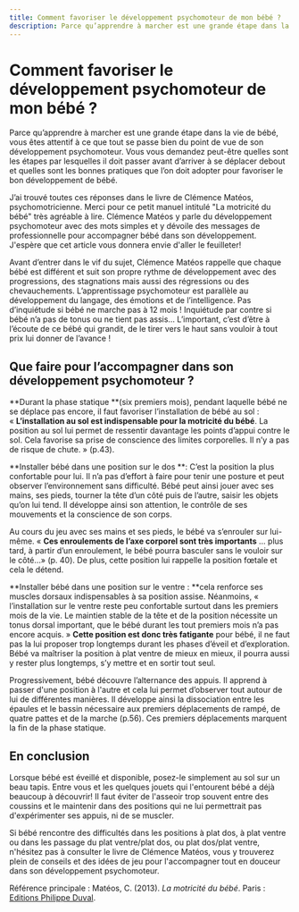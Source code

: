 ```yaml
---
title: Comment favoriser le développement psychomoteur de mon bébé ?
description: Parce qu’apprendre à marcher est une grande étape dans la vie de bébé, vous êtes attentif à tout ce qui se passe et à son développement psychomoteur.
---
```


# Comment favoriser le développement psychomoteur de mon bébé ?

Parce qu’apprendre à marcher est une grande étape dans la vie de bébé, vous êtes attentif à ce que tout se passe bien du point de vue de son développement psychomoteur. Vous vous demandez peut-être quelles sont les étapes par lesquelles il doit passer avant d’arriver à se déplacer debout et quelles sont les bonnes pratiques que l’on doit adopter pour favoriser le bon développement de bébé.

J’ai trouvé toutes ces réponses dans le livre de Clémence Matéos, psychomotricienne. Merci pour ce petit manuel intitulé "La motricité du bébé" très agréable à lire. Clémence Matéos y parle du développement psychomoteur avec des mots simples et y dévoile des messages de professionnelle pour accompagner bébé dans son développement. J'espère que cet article vous donnera envie d'aller le feuilleter!

Avant d’entrer dans le vif du sujet, Clémence Matéos rappelle que chaque bébé est différent et suit son propre rythme de développement avec des progressions, des stagnations mais aussi des régressions ou des chevauchements. L’apprentissage psychomoteur est parallèle au développement du langage, des émotions et de l’intelligence. Pas d’inquiétude si bébé ne marche pas à 12 mois ! Inquiétude par contre si bébé n’a pas de tonus ou ne tient pas assis… L’important, c’est d’être à l’écoute de ce bébé qui grandit, de le tirer vers le haut sans vouloir à tout prix lui donner de l’avance !

## Que faire pour l’accompagner dans son développement psychomoteur ?
**Durant la phase statique **(six premiers mois), pendant laquelle bébé ne se déplace pas encore, il faut favoriser l’installation de bébé au sol : « **L’installation au sol est indispensable pour la motricité du bébé**. La position au sol lui permet de ressentir davantage les points d’appui contre le sol. Cela favorise sa prise de conscience des limites corporelles. Il n’y a pas de risque de chute. » (p.43).

**Installer bébé dans une position sur le dos **: C’est la position la plus confortable pour lui. Il n’a pas d’effort à faire pour tenir une posture et peut observer l’environnement sans difficulté. Bébé peut ainsi jouer avec ses mains, ses pieds, tourner la tête d’un côté puis de l’autre, saisir les objets qu’on lui tend. Il développe ainsi son attention, le contrôle de ses mouvements et la conscience de son corps.

Au cours du jeu avec ses mains et ses pieds, le bébé va s’enrouler sur lui-même. « **Ces enroulements de l’axe corporel sont très importants** … plus tard, à partir d’un enroulement, le bébé pourra basculer sans le vouloir sur le côté…» (p. 40). De plus, cette position lui rappelle la position fœtale et cela le détend.

**Installer bébé dans une position sur le ventre : **cela renforce ses muscles dorsaux indispensables à sa position assise. Néanmoins, « l’installation sur le ventre reste peu confortable surtout dans les premiers mois de la vie. Le maintien stable de la tête et de la position nécessite un tonus dorsal important, que le bébé durant les tout premiers mois n’a pas encore acquis. » **Cette position est donc très fatigante** pour bébé, il ne faut pas la lui proposer trop longtemps durant les phases d’éveil et d’exploration. Bébé va maîtriser la position à plat ventre de mieux en mieux, il pourra aussi y rester plus longtemps, s’y mettre et en sortir tout seul.

Progressivement, bébé découvre l’alternance des appuis. Il apprend à passer d'une position à l'autre et cela lui permet d’observer tout autour de lui de différentes manières. Il développe ainsi la dissociation entre les épaules et le bassin nécessaire aux premiers déplacements de rampé, de quatre pattes et de la marche (p.56). Ces premiers déplacements marquent la fin de la phase statique.

## En conclusion

Lorsque bébé est éveillé et disponible, posez-le simplement au sol sur un beau tapis. Entre vous et les quelques jouets qui l'entourent bébé a déjà beaucoup à découvrir! Il faut éviter de l'asseoir trop souvent entre des coussins et le maintenir dans des positions qui ne lui permettrait pas d'expérimenter ses appuis, ni de se muscler.

Si bébé rencontre des difficultés dans les positions à plat dos, à plat ventre ou dans les passage du plat ventre/plat dos, ou plat dos/plat ventre, n'hésitez pas à consulter le livre de Clémence Matéos, vous y trouverez plein de conseils et des idées de jeu pour l'accompagner tout en douceur dans son développement psychomoteur.

Référence principale : Matéos, C. (2013). *La motricité du bébé*. Paris : <a href="http://editions-duval.fr/415/la-motricite-du-bebe/" target="blank">Editions Philippe Duval</a>.